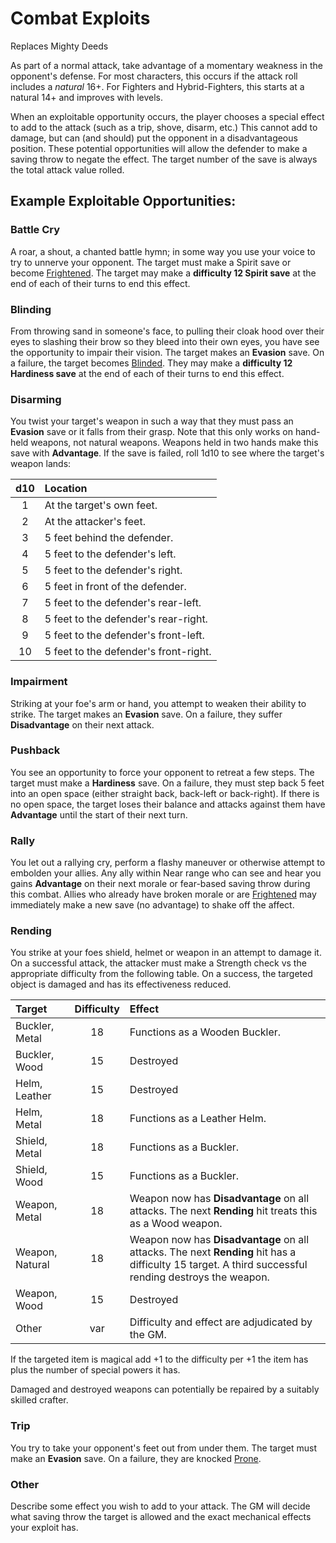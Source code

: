# Combat Exploits
Replaces Mighty Deeds

As part of a normal attack, take advantage of a momentary weakness in the opponent's defense.  For most characters, this occurs if the attack roll includes a *natural* 16+.  For Fighters and Hybrid-Fighters, this starts at a natural 14+ and improves with levels.

When an exploitable opportunity occurs, the player chooses a special effect to add to the attack (such as a trip, shove, disarm, etc.) This cannot add to damage, but can (and should) put the opponent in a disadvantageous position.  These potential opportunities will allow the defender to make a saving throw to negate the effect.  The target number of the save is always the total attack value rolled.

## Example Exploitable Opportunities:

### Battle Cry
A roar, a shout, a chanted battle hymn; in some way you use your voice to try to unnerve your opponent.  The target must make a Spirit save or become [Frightened](Combat.md#frightened).  The target may make a **difficulty 12 Spirit save** at the end of each of their turns to end this effect.

### Blinding
From throwing sand in someone's face, to pulling their cloak hood over their eyes to slashing their brow so they bleed into their own eyes, you have see the opportunity to impair their vision.  The target makes an **Evasion** save.  On a failure, the target becomes [Blinded](Combat.md#blinded). They may make a **difficulty 12 Hardiness save** at the end of each of their turns to end this effect.

### Disarming
You twist your target's weapon in such a way that they must pass an **Evasion** save or it falls from their grasp.  Note that this only works on hand-held weapons, not natural weapons.  Weapons held in two hands make this save with **Advantage**.  If the save is failed, roll 1d10 to see where the target's weapon lands:

| d10 | Location |
|:---:|:---------|
|   1 | At the target's own feet. |
|   2 | At the attacker's feet. |
|   3 | 5 feet behind the defender. |
|   4 | 5 feet to the defender's left. |
|   5 | 5 feet to the defender's right. |
|   6 | 5 feet in front of the defender. |
|   7 | 5 feet to the defender's rear-left. |
|   8 | 5 feet to the defender's rear-right. |
|   9 | 5 feet to the defender's front-left. |
|  10 | 5 feet to the defender's front-right. |

### Impairment
Striking at your foe's arm or hand, you attempt to weaken their ability to strike.  The target makes an **Evasion** save.  On a failure, they suffer **Disadvantage** on their next attack.

### Pushback
You see an opportunity to force your opponent to retreat a few steps.  The target must make a **Hardiness** save.  On a failure, they must step back 5 feet into an open space (either straight back, back-left or back-right).  If there is no open space, the target loses their balance and attacks against them have **Advantage** until the start of their next turn.

### Rally
You let out a rallying cry, perform a flashy maneuver or otherwise attempt to embolden your allies.  Any ally within Near range who can see and hear you gains **Advantage** on their next morale or fear-based saving throw during this combat.  Allies who already have broken morale or are [Frightened](Combat.md#frightened) may immediately make a new save (no advantage) to shake off the affect.

### Rending
You strike at your foes shield, helmet or weapon in an attempt to damage it.  On a successful attack, the attacker must make a Strength check vs the appropriate difficulty from the following table.  On a success, the targeted object is damaged and has its effectiveness reduced.

|  Target           |  Difficulty  |  Effect                                                                                                                                                 |
|:------------------|:------------:|:--------------------------------------------------------------------------------------------------------------------------------------------------------|
|  Buckler, Metal   |          18  |  Functions as a Wooden Buckler.                                                                                                                         |
|  Buckler, Wood    |          15  |  Destroyed                                                                                                                                              |
|  Helm, Leather    |          15  |  Destroyed                                                                                                                                              |
|  Helm, Metal      |          18  |  Functions as a Leather Helm.                                                                                                                           |
|  Shield, Metal    |          18  |  Functions as a Buckler.                                                                                                                                |
|  Shield, Wood     |          15  |  Functions as a Buckler.                                                                                                                                |
|  Weapon, Metal    |          18  |  Weapon now has **Disadvantage** on all attacks.  The next **Rending** hit treats this as a Wood weapon.                                                |
|  Weapon, Natural  |          18  |  Weapon now has **Disadvantage** on all attacks.  The next **Rending** hit has a difficulty 15 target.  A third successful rending destroys the weapon. |
|  Weapon, Wood     |          15  |  Destroyed                                                                                                                                              |
|  Other            |  var         |  Difficulty and effect are adjudicated by the GM.                                                                                                       |  

If the targeted item is magical add +1 to the difficulty per +1 the item has plus the number of special powers it has.

Damaged and destroyed weapons can potentially be repaired by a suitably skilled crafter.

### Trip
You try to take your opponent's feet out from under them.  The target must make an **Evasion** save.  On a failure, they are knocked [Prone](Cbomat.md#prone).

### Other
Describe some effect you wish to add to your attack.  The GM will decide what saving throw the target is allowed and the exact mechanical effects your exploit has.